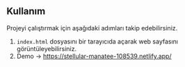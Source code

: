 ## Kullanım
Projeyi çalıştırmak için aşağıdaki adımları takip edebilirsiniz.

1. `index.html` dosyasını bir tarayıcıda açarak web sayfasını görüntüleyebilirsiniz.
2. Demo -> https://stellular-manatee-108539.netlify.app/
